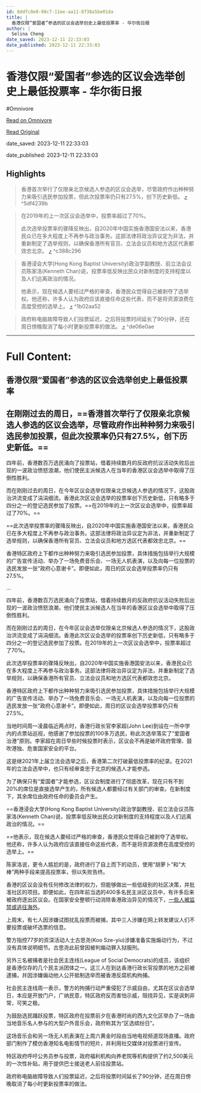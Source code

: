 ```yaml
---
id: 8ddfc0e0-98c7-11ee-aa11-8f38a5be01da
title: |
  香港仅限“爱国者”参选的区议会选举创史上最低投票率 - 华尔街日报
author: |
  Selina Cheng
date_saved: 2023-12-11 22:33:03
date_published: 2023-12-11 22:33:03
---
```


# 香港仅限“爱国者”参选的区议会选举创史上最低投票率 - 华尔街日报
#Omnivore

[Read on Omnivore](https://omnivore.app/me/-18c5d1e934b)

[Read Original](https://cn.wsj.com/amp/articles/%E9%A6%99%E6%B8%AF%E4%BB%85%E9%99%90-%E7%88%B1%E5%9B%BD%E8%80%85-%E5%8F%82%E9%80%89%E7%9A%84%E5%8C%BA%E8%AE%AE%E4%BC%9A%E9%80%89%E4%B8%BE%E5%88%9B%E5%8F%B2%E4%B8%8A%E6%9C%80%E4%BD%8E%E6%8A%95%E7%A5%A8%E7%8E%87-546c9d6c)

date_saved: 2023-12-11 22:33:03

date_published: 2023-12-11 22:33:03

## Highlights

> 香港首次举行了仅限亲北京候选人参选的区议会选举，尽管政府作出种种努力来吸引选民参加投票，但此次投票率仍只有27.5%，创下历史新低。 [⤴️](https://omnivore.app/me/-18c5d1e934b#5df4239b-4d2f-414d-8ee5-aead494cde0e)  ^5df4239b

> 在2019年的上一次区议会选举中，投票率超过了70%。
> 
> 此次选举投票率的骤降反映出，自2020年中国实施香港国安法以来，香港民众已在多大程度上不再参与政治事务。这部法律将政治异议定为非法，并重新制定了选举规则，以确保香港所有官员、立法会议员和地方选区代表都效忠北京。 [⤴️](https://omnivore.app/me/-18c5d1e934b#c388c296-2278-4877-ab97-4874e0ec1588)  ^c388c296

> 香港浸会大学(Hong Kong Baptist University)政治学副教授、前立法会议员陈家洛(Kenneth Chan)说，投票率低反映出民众对新制度的支持程度以及人们远离政治的情况。
> 
> 他表示，现在候选人要经过严格的审查，香港民众觉得自己被剥夺了选举权。他还称，许多人认为政府应该直接任命这些代表，而不是将资源浪费在高度受控的选举上。 [⤴️](https://omnivore.app/me/-18c5d1e934b#1b02aa52-fb8e-4e41-8ac4-aaf27ceaea26)  ^1b02aa52

> 政府称电脑故障导致人们投票延迟，之后将投票时间延长了90分钟，还在周日傍晚取消了每小时更新投票率的做法。 [⤴️](https://omnivore.app/me/-18c5d1e934b#de06e0ae-b599-45a8-bca3-8e976d865341)  ^de06e0ae


--- 

# Full Content: 

##  香港仅限“爱国者”参选的区议会选举创史上最低投票率

## 在刚刚过去的周日，==香港首次举行了仅限亲北京候选人参选的区议会选举，尽管政府作出种种努力来吸引选民参加投票，但此次投票率仍只有27.5%，创下历史新低。==

四年前，香港数百万选民涌向了投票站，借着持续数月的反政府抗议活动失败后出现的一波政治愤怒浪潮，他们使民主派候选人在当年的香港区议会选举中取得了压倒性胜利。

而在刚刚过去的周日，在今年区议会选举仅限亲北京候选人参选的情况下，这股政治洪流变成了涓涓细流。香港此次区议会选举的投票率创下历史新低，只有略多于四分之一的登记选民参加了投票。==在2019年的上一次区议会选举中，投票率超过了70%。==

==此次选举投票率的骤降反映出，自2020年中国实施香港国安法以来，香港民众已在多大程度上不再参与政治事务。这部法律将政治异议定为非法，并重新制定了选举规则，以确保香港所有官员、立法会议员和地方选区代表都效忠北京。==

香港特区政府上下都作出种种努力来吸引选民参加投票，具体措施包括举行大规模的广告宣传活动、举办了一场免费音乐会、一场无人机表演，以及向每一位投票的选民发放一张“政府心意谢卡”。即便如此，周日的区议会选举投票率仍只有27.5%。

...

四年前，香港数百万选民涌向了投票站，借着持续数月的反政府抗议活动失败后出现的一波政治愤怒浪潮，他们使民主派候选人在当年的香港区议会选举中取得了压倒性胜利。

而在刚刚过去的周日，在今年区议会选举仅限亲北京候选人参选的情况下，这股政治洪流变成了涓涓细流。香港此次区议会选举的投票率创下历史新低，只有略多于四分之一的登记选民参加了投票。在2019年的上一次区议会选举中，投票率超过了70%。

此次选举投票率的骤降反映出，自2020年中国实施香港国安法以来，香港民众已在多大程度上不再参与政治事务。这部法律将政治异议定为非法，并重新制定了选举规则，以确保香港所有官员、立法会议员和地方选区代表都效忠北京。

香港特区政府上下都作出种种努力来吸引选民参加投票，具体措施包括举行大规模的广告宣传活动、举办了一场免费音乐会、一场无人机表演，以及向每一位投票的选民发放一张“政府心意谢卡”。即便如此，周日的区议会选举投票率仍只有27.5%。

当地时间周一凌晨临近两点时，香港行政长官李家超(John Lee)到设在一所中学内的点票站巡视，他感谢了参加投票的100多万选民，称此次选举落实了“爱国者治港”原则。李家超在周日早些时候投票时表示，区议会不再是破坏政府管理、鼓吹港独、危害国家安全的平台。

这是继2021年上届立法会选举之后，香港第二次打破最低投票率的纪录。在2021年的立法会选举中，也只有经审查忠于北京的候选人才能参选。

为了确保只有“爱国者”才能参选，区议会制度进行了彻底改革，现在只有不到20%的席位是直接选举产生的，所有候选人都要经过有关部门的审查。在新制度下，其余席位由政府任命的委员会产生。

==香港浸会大学(Hong Kong Baptist University)政治学副教授、前立法会议员陈家洛(Kenneth Chan)说，投票率低反映出民众对新制度的支持程度以及人们远离政治的情况。==

==他表示，现在候选人要经过严格的审查，香港民众觉得自己被剥夺了选举权。他还称，许多人认为政府应该直接任命这些代表，而不是将资源浪费在高度受控的选举上。==

陈家洛说，更令人尴尬的是，政府进行了自上而下的动员，使用“胡萝卜”和“大棒”两种手段来提高投票率，但以失败告终。

香港的区议会没有任何修改法律的权力，但能够做出一些低级别的社区决策，并批准社区的项目。即便如此，在四年前当选的400多名民主派区议员中，有许多后来被政府逐出区议会。在国家安全整顿行动消除香港政治异见的情况下，[一些人被监禁或逃往海外](https://cn.wsj.com/articles/CN-BCH-20231205104703)。

上周末，有七人因涉嫌试图扰乱投票而被捕，其中三人涉嫌在网上转发建议人们不要投票或破坏选票的信息。

警方指控77岁的资深活动人士古思尧(Koo Sze-yiu)涉嫌准备实施煽动行为，不过没有具体说明细节。古思尧此前曾因被判煽动罪入狱服刑。

另外三名被捕者是社会民主连线(League of Social Democrats)的成员，该组织是香港仅存的几个民主派团体之一。这三人在到达香港行政长官投票的地方之前被逮捕，并因涉嫌煽动他人公开抵制选举而被香港反腐机构拘捕。

社会民主连线周一表示，警方的拘捕行动严重侵犯了示威自由，尤其在区议会选举日，本应是开放门户，广纳民意，特区政府反而害怕示威，阻挠异见，实是讽刺非常，可笑之极。

为鼓励选民踊跃投票，特区政府在投票前夕在香港时尚的西九文化区举办了一场由当地音乐名人参与的大型户外音乐会，政府称其为“区选缤纷日”。

这场音乐会和另一场无人机表演在上周六黄金时段由当地电视频道现场直播。政府部门制作了模仿香港知名电影情节的短片，并利用社交媒体对投票进行宣传。

特区政府呼吁公务员参与投票，政府福利机构向养老院等机构提供了约2,500美元的一次性补贴，用于提供巴士接送老人前往投票站。

政府称电脑故障导致人们投票延迟，之后将投票时间延长了90分钟，还在周日傍晚取消了每小时更新投票率的做法。
